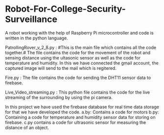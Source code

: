 # Robot-For-College-Security-Surveillance

A robot working with the help of Raspberry Pi microcontroller and code is written in the python language.

PatrollingRover_v_2_8.py : #This is the main file which contains all the code together.#
The file contains the code for the movement of the robot and sensing distance using the ultasonic sensor as well as the code for temperature and humidity. In this we have connected the gmail account, the captured image will send to the mail which is regitered.

Fire.py : The file contains the code for sending the DHT11 sensor data to firebase.

Live_Video_streaming.py : This python file contains the code for the live streaming of the surrounding by using the pi camera.

In this project we have used the firebase database for real time data storage for that we have developed the code.
a.by: Contains a code for motors
b.py: Containing a code for temperature and humidity sensor data for storing on firebase.
c.py contains a code for ultrasonic sensor for measuring the distance of an object.
 
